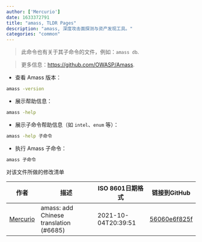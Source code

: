 ```yaml
---
author: ['Mercurio']
date: 1633372791
title: "amass, TLDR Pages"
description: "amass, 深度攻击面探测与资产发现工具。"
categories: "common"
---
```

> 此命令也有关于其子命令的文件，例如：`amass db`.

> 更多信息：<https://github.com/OWASP/Amass>.

- 查看 Amass 版本：

```bash
amass -version
```

- 展示帮助信息：

```bash
amass -help
```

- 展示子命令帮助信息（如 `intel`、`enum` 等）：

```bash
amass -help 子命令
```

- 执行 Amass 子命令：

```bash
amass 子命令
```
对该文件所做的修改清单


作者 | 描述 | ISO 8601日期格式 | 链接到GitHub
------|-----|-----|-----
[Mercurio](mailto:32540679+SignorMercurio@users.noreply.github.com) | amass: add Chinese translation (#6685) | 2021-10-04T20:39:51 | [56060e6f825f](https://github.com/tldr-pages/tldr/commit/56060e6f825fbcdf9e4077d34dd6b85884bbb6cf)

